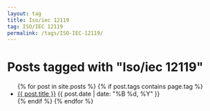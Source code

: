 ```yaml
---
layout: tag
title: Iso/iec 12119
tag: ISO/IEC 12119
permalink: /tags/ISO-IEC-12119/
---
```

<h1>Posts tagged with "Iso/iec 12119"</h1>
<ul>
  {% for post in site.posts %}
    {% if post.tags contains page.tag %}
      <li>
        <a href="{{ post.url | relative_url }}">{{ post.title }}</a>
        <span>{{ post.date | date: "%B %d, %Y" }}</span>
      </li>
    {% endif %}
  {% endfor %}
</ul>
